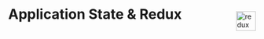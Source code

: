<img src="https://raw.githubusercontent.com/reduxjs/redux/master/logo/logo.png" alt="redux" title="redux" align=right width=40 style="margin-top: 50px" />

# Application State & Redux
